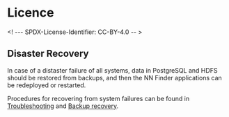 # Licence

<! --- SPDX-License-Identifier: CC-BY-4.0  -- >

## Disaster Recovery

In case of a distaster failure of all systems, data in PostgreSQL and HDFS should be restored from backups, and then the NN Finder applications can be redeployed or restarted.

Procedures for recovering from system failures can be found in [Troubleshooting](TROUBLESHOOTING.md) and [Backup recovery](BACKUP-RECOVERY.md).
